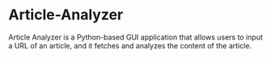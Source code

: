 # Article-Analyzer
Article Analyzer is a Python-based GUI application that allows users to input a URL of an article, and it fetches and analyzes the content of the article.
